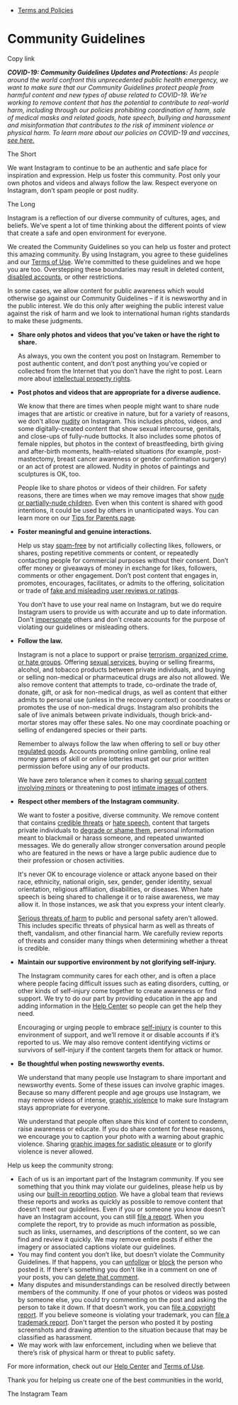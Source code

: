 *   [Terms and Policies](https://help.instagram.com/1417489251945243/?helpref=breadcrumb)

Community Guidelines
====================

Copy link

_**COVID-19: Community Guidelines Updates and Protections:** As people around the world confront this unprecedented public health emergency, we want to make sure that our Community Guidelines protect people from harmful content and new types of abuse related to COVID-19. We’re working to remove content that has the potential to contribute to real-world harm, including through our policies prohibiting coordination of harm, sale of medical masks and related goods, hate speech, bullying and harassment and misinformation that contributes to the risk of imminent violence or physical harm. To learn more about our policies on COVID-19 and vaccines, [see here.](https://help.instagram.com/697825587576762?helpref=faq_content)_

The Short

We want Instagram to continue to be an authentic and safe place for inspiration and expression. Help us foster this community. Post only your own photos and videos and always follow the law. Respect everyone on Instagram, don’t spam people or post nudity.

The Long

Instagram is a reflection of our diverse community of cultures, ages, and beliefs. We’ve spent a lot of time thinking about the different points of view that create a safe and open environment for everyone.

We created the Community Guidelines so you can help us foster and protect this amazing community. By using Instagram, you agree to these guidelines and our [Terms of Use](https://www.instagram.com/legal/terms). We’re committed to these guidelines and we hope you are too. Overstepping these boundaries may result in deleted content, [disabled accounts](https://help.instagram.com/366993040048856?helpref=faq_content), or other restrictions.

In some cases, we allow content for public awareness which would otherwise go against our Community Guidelines – if it is newsworthy and in the public interest. We do this only after weighing the public interest value against the risk of harm and we look to international human rights standards to make these judgments.

*   **Share only photos and videos that you’ve taken or have the right to share.**
    
    As always, you own the content you post on Instagram. Remember to post authentic content, and don’t post anything you’ve copied or collected from the Internet that you don’t have the right to post. Learn more about [intellectual property rights](https://help.instagram.com/126382350847838?helpref=faq_content).
    
*   **Post photos and videos that are appropriate for a diverse audience.**
    
    We know that there are times when people might want to share nude images that are artistic or creative in nature, but for a variety of reasons, we don’t allow [nudity](https://l.instagram.com/?u=https%3A%2F%2Fwww.facebook.com%2Fcommunitystandards%2Fadult_nudity_sexual_activity&e=AT0XJK_O9MN89VEHWctRjazj2dQHrP_TziM_nUKtqcQUf-Y14UGzg5NJQO7d50tNBm4ZW0Na06DxNNPrY57Ruolrq07a1pKn-a05F_ZpZ7sJJmMMMMeyU0fRO_bhkbpxe079xuvvU5i6u4UwNnsntY2zMEH84NEN0Pfe9Q) on Instagram. This includes photos, videos, and some digitally-created content that show sexual intercourse, genitals, and close-ups of fully-nude buttocks. It also includes some photos of female nipples, but photos in the context of breastfeeding, birth giving and after-birth moments, health-related situations (for example, post-mastectomy, breast cancer awareness or gender confirmation surgery) or an act of protest are allowed. Nudity in photos of paintings and sculptures is OK, too.
    
    People like to share photos or videos of their children. For safety reasons, there are times when we may remove images that show [nude or partially-nude children](https://l.instagram.com/?u=https%3A%2F%2Fwww.facebook.com%2Fcommunitystandards%2Fchild_nudity_sexual_exploitation&e=AT0XJK_O9MN89VEHWctRjazj2dQHrP_TziM_nUKtqcQUf-Y14UGzg5NJQO7d50tNBm4ZW0Na06DxNNPrY57Ruolrq07a1pKn-a05F_ZpZ7sJJmMMMMeyU0fRO_bhkbpxe079xuvvU5i6u4UwNnsntY2zMEH84NEN0Pfe9Q). Even when this content is shared with good intentions, it could be used by others in unanticipated ways. You can learn more on our [Tips for Parents page](https://help.instagram.com/154475974694511/?helpref=faq_content).
    
*   **Foster meaningful and genuine interactions.**
    
    Help us stay [spam-free](https://l.instagram.com/?u=https%3A%2F%2Fwww.facebook.com%2Fcommunitystandards%2Fspam&e=AT0XJK_O9MN89VEHWctRjazj2dQHrP_TziM_nUKtqcQUf-Y14UGzg5NJQO7d50tNBm4ZW0Na06DxNNPrY57Ruolrq07a1pKn-a05F_ZpZ7sJJmMMMMeyU0fRO_bhkbpxe079xuvvU5i6u4UwNnsntY2zMEH84NEN0Pfe9Q) by not artificially collecting likes, followers, or shares, posting repetitive comments or content, or repeatedly contacting people for commercial purposes without their consent. Don’t offer money or giveaways of money in exchange for likes, followers, comments or other engagement. Don’t post content that engages in, promotes, encourages, facilitates, or admits to the offering, solicitation or trade of [fake and misleading user reviews or ratings](https://l.instagram.com/?u=https%3A%2F%2Fwww.facebook.com%2Fcommunitystandards%2Ffraud_deception&e=AT0XJK_O9MN89VEHWctRjazj2dQHrP_TziM_nUKtqcQUf-Y14UGzg5NJQO7d50tNBm4ZW0Na06DxNNPrY57Ruolrq07a1pKn-a05F_ZpZ7sJJmMMMMeyU0fRO_bhkbpxe079xuvvU5i6u4UwNnsntY2zMEH84NEN0Pfe9Q).
    
    You don’t have to use your real name on Instagram, but we do require Instagram users to provide us with accurate and up to date information. Don't [impersonate](https://l.instagram.com/?u=https%3A%2F%2Fwww.facebook.com%2Fcommunitystandards%2Fmisrepresentation&e=AT0XJK_O9MN89VEHWctRjazj2dQHrP_TziM_nUKtqcQUf-Y14UGzg5NJQO7d50tNBm4ZW0Na06DxNNPrY57Ruolrq07a1pKn-a05F_ZpZ7sJJmMMMMeyU0fRO_bhkbpxe079xuvvU5i6u4UwNnsntY2zMEH84NEN0Pfe9Q) others and don't create accounts for the purpose of violating our guidelines or misleading others.
    
*   **Follow the law.**
    
    Instagram is not a place to support or praise [terrorism, organized crime, or hate groups](https://l.instagram.com/?u=https%3A%2F%2Fwww.facebook.com%2Fcommunitystandards%2Fdangerous_individuals_organizations&e=AT0XJK_O9MN89VEHWctRjazj2dQHrP_TziM_nUKtqcQUf-Y14UGzg5NJQO7d50tNBm4ZW0Na06DxNNPrY57Ruolrq07a1pKn-a05F_ZpZ7sJJmMMMMeyU0fRO_bhkbpxe079xuvvU5i6u4UwNnsntY2zMEH84NEN0Pfe9Q). Offering [sexual services](https://l.instagram.com/?u=https%3A%2F%2Fwww.facebook.com%2Fcommunitystandards%2Fsexual_solicitation&e=AT0XJK_O9MN89VEHWctRjazj2dQHrP_TziM_nUKtqcQUf-Y14UGzg5NJQO7d50tNBm4ZW0Na06DxNNPrY57Ruolrq07a1pKn-a05F_ZpZ7sJJmMMMMeyU0fRO_bhkbpxe079xuvvU5i6u4UwNnsntY2zMEH84NEN0Pfe9Q), buying or selling firearms, alcohol, and tobacco products between private individuals, and buying or selling non-medical or pharmaceutical drugs are also not allowed. We also remove content that attempts to trade, co-ordinate the trade of, donate, gift, or ask for non-medical drugs, as well as content that either admits to personal use (unless in the recovery context) or coordinates or promotes the use of non-medical drugs. Instagram also prohibits the sale of live animals between private individuals, though brick-and-mortar stores may offer these sales. No one may coordinate poaching or selling of endangered species or their parts.
    
    Remember to always follow the law when offering to sell or buy other [regulated goods](https://l.instagram.com/?u=https%3A%2F%2Fwww.facebook.com%2Fcommunitystandards%2Fregulated_goods&e=AT0XJK_O9MN89VEHWctRjazj2dQHrP_TziM_nUKtqcQUf-Y14UGzg5NJQO7d50tNBm4ZW0Na06DxNNPrY57Ruolrq07a1pKn-a05F_ZpZ7sJJmMMMMeyU0fRO_bhkbpxe079xuvvU5i6u4UwNnsntY2zMEH84NEN0Pfe9Q). Accounts promoting online gambling, online real money games of skill or online lotteries must get our prior written permission before using any of our products.
    
    We have zero tolerance when it comes to sharing [sexual content involving minors](https://l.instagram.com/?u=https%3A%2F%2Fwww.facebook.com%2Fcommunitystandards%2Fchild_nudity_sexual_exploitation&e=AT0XJK_O9MN89VEHWctRjazj2dQHrP_TziM_nUKtqcQUf-Y14UGzg5NJQO7d50tNBm4ZW0Na06DxNNPrY57Ruolrq07a1pKn-a05F_ZpZ7sJJmMMMMeyU0fRO_bhkbpxe079xuvvU5i6u4UwNnsntY2zMEH84NEN0Pfe9Q) or threatening to post [intimate images](https://l.instagram.com/?u=https%3A%2F%2Fwww.facebook.com%2Fcommunitystandards%2Fsexual_exploitation_adults&e=AT0XJK_O9MN89VEHWctRjazj2dQHrP_TziM_nUKtqcQUf-Y14UGzg5NJQO7d50tNBm4ZW0Na06DxNNPrY57Ruolrq07a1pKn-a05F_ZpZ7sJJmMMMMeyU0fRO_bhkbpxe079xuvvU5i6u4UwNnsntY2zMEH84NEN0Pfe9Q) of others.
    
*   **Respect other members of the Instagram community.**
    
    We want to foster a positive, diverse community. We remove content that contains [credible threats](https://l.instagram.com/?u=https%3A%2F%2Fwww.facebook.com%2Fcommunitystandards%2Fcredible_violence&e=AT0XJK_O9MN89VEHWctRjazj2dQHrP_TziM_nUKtqcQUf-Y14UGzg5NJQO7d50tNBm4ZW0Na06DxNNPrY57Ruolrq07a1pKn-a05F_ZpZ7sJJmMMMMeyU0fRO_bhkbpxe079xuvvU5i6u4UwNnsntY2zMEH84NEN0Pfe9Q) or [hate speech](https://l.instagram.com/?u=https%3A%2F%2Fwww.facebook.com%2Fcommunitystandards%2Fhate_speech&e=AT0XJK_O9MN89VEHWctRjazj2dQHrP_TziM_nUKtqcQUf-Y14UGzg5NJQO7d50tNBm4ZW0Na06DxNNPrY57Ruolrq07a1pKn-a05F_ZpZ7sJJmMMMMeyU0fRO_bhkbpxe079xuvvU5i6u4UwNnsntY2zMEH84NEN0Pfe9Q), content that targets private individuals to [degrade or shame them](https://l.instagram.com/?u=https%3A%2F%2Fwww.facebook.com%2Fcommunitystandards%2Fbullying&e=AT0XJK_O9MN89VEHWctRjazj2dQHrP_TziM_nUKtqcQUf-Y14UGzg5NJQO7d50tNBm4ZW0Na06DxNNPrY57Ruolrq07a1pKn-a05F_ZpZ7sJJmMMMMeyU0fRO_bhkbpxe079xuvvU5i6u4UwNnsntY2zMEH84NEN0Pfe9Q), personal information meant to blackmail or harass someone, and repeated unwanted messages. We do generally allow stronger conversation around people who are featured in the news or have a large public audience due to their profession or chosen activities.
    
    It's never OK to encourage violence or attack anyone based on their race, ethnicity, national origin, sex, gender, gender identity, sexual orientation, religious affiliation, disabilities, or diseases. When hate speech is being shared to challenge it or to raise awareness, we may allow it. In those instances, we ask that you express your intent clearly.
    
    [Serious threats of harm](https://l.instagram.com/?u=https%3A%2F%2Fwww.facebook.com%2Fcommunitystandards%2Fcredible_violence&e=AT0XJK_O9MN89VEHWctRjazj2dQHrP_TziM_nUKtqcQUf-Y14UGzg5NJQO7d50tNBm4ZW0Na06DxNNPrY57Ruolrq07a1pKn-a05F_ZpZ7sJJmMMMMeyU0fRO_bhkbpxe079xuvvU5i6u4UwNnsntY2zMEH84NEN0Pfe9Q) to public and personal safety aren't allowed. This includes specific threats of physical harm as well as threats of theft, vandalism, and other financial harm. We carefully review reports of threats and consider many things when determining whether a threat is credible.
    
*   **Maintain our supportive environment by not glorifying self-injury.**
    
    The Instagram community cares for each other, and is often a place where people facing difficult issues such as eating disorders, cutting, or other kinds of self-injury come together to create awareness or find support. We try to do our part by providing education in the app and adding information in the [Help Center](https://help.instagram.com/) so people can get the help they need.
    
    Encouraging or urging people to embrace [self-injury](https://l.instagram.com/?u=https%3A%2F%2Fwww.facebook.com%2Fcommunitystandards%2Fsuicide_self_injury_violence&e=AT0XJK_O9MN89VEHWctRjazj2dQHrP_TziM_nUKtqcQUf-Y14UGzg5NJQO7d50tNBm4ZW0Na06DxNNPrY57Ruolrq07a1pKn-a05F_ZpZ7sJJmMMMMeyU0fRO_bhkbpxe079xuvvU5i6u4UwNnsntY2zMEH84NEN0Pfe9Q) is counter to this environment of support, and we’ll remove it or disable accounts if it’s reported to us. We may also remove content identifying victims or survivors of self-injury if the content targets them for attack or humor.
    
*   **Be thoughtful when posting newsworthy events.**
    
    We understand that many people use Instagram to share important and newsworthy events. Some of these issues can involve graphic images. Because so many different people and age groups use Instagram, we may remove videos of intense, [graphic violence](https://l.instagram.com/?u=https%3A%2F%2Fwww.facebook.com%2Fcommunitystandards%2Fgraphic_violence&e=AT0XJK_O9MN89VEHWctRjazj2dQHrP_TziM_nUKtqcQUf-Y14UGzg5NJQO7d50tNBm4ZW0Na06DxNNPrY57Ruolrq07a1pKn-a05F_ZpZ7sJJmMMMMeyU0fRO_bhkbpxe079xuvvU5i6u4UwNnsntY2zMEH84NEN0Pfe9Q) to make sure Instagram stays appropriate for everyone.
    
    We understand that people often share this kind of content to condemn, raise awareness or educate. If you do share content for these reasons, we encourage you to caption your photo with a warning about graphic violence. Sharing [graphic images for sadistic pleasure](https://l.instagram.com/?u=https%3A%2F%2Fwww.facebook.com%2Fcommunitystandards%2Fcruel_insensitive&e=AT0XJK_O9MN89VEHWctRjazj2dQHrP_TziM_nUKtqcQUf-Y14UGzg5NJQO7d50tNBm4ZW0Na06DxNNPrY57Ruolrq07a1pKn-a05F_ZpZ7sJJmMMMMeyU0fRO_bhkbpxe079xuvvU5i6u4UwNnsntY2zMEH84NEN0Pfe9Q) or to glorify violence is never allowed.
    

Help us keep the community strong:

*   Each of us is an important part of the Instagram community. If you see something that you think may violate our guidelines, please help us by using our [built-in reporting option](https://help.instagram.com/165828726894770?helpref=faq_content). We have a global team that reviews these reports and works as quickly as possible to remove content that doesn’t meet our guidelines. Even if you or someone you know doesn’t have an Instagram account, you can still [file a report](https://help.instagram.com/contact/383679321740945). When you complete the report, try to provide as much information as possible, such as links, usernames, and descriptions of the content, so we can find and review it quickly. We may remove entire posts if either the imagery or associated captions violate our guidelines.
*   You may find content you don’t like, but doesn’t violate the Community Guidelines. If that happens, you can [unfollow](https://help.instagram.com/286340048138725?helpref=faq_content) or [block](https://help.instagram.com/426700567389543/?helpref=faq_content) the person who posted it. If there's something you don't like in a comment on one of your posts, you can [delete that comment](https://help.instagram.com/289098941190483?helpref=faq_content).
*   Many disputes and misunderstandings can be resolved directly between members of the community. If one of your photos or videos was posted by someone else, you could try commenting on the post and asking the person to take it down. If that doesn’t work, you can [file a copyright report](https://help.instagram.com/126382350847838?helpref=faq_content). If you believe someone is violating your trademark, you can [file a trademark report](https://help.instagram.com/222826637847963?helpref=faq_content). Don't target the person who posted it by posting screenshots and drawing attention to the situation because that may be classified as harassment.
*   We may work with law enforcement, including when we believe that there’s risk of physical harm or threat to public safety.

For more information, check out our [Help Center](https://help.instagram.com/) and [Terms of Use](https://l.instagram.com/?u=http%3A%2F%2Finstagram.com%2Flegal%2Fterms%2F%23&e=AT0XJK_O9MN89VEHWctRjazj2dQHrP_TziM_nUKtqcQUf-Y14UGzg5NJQO7d50tNBm4ZW0Na06DxNNPrY57Ruolrq07a1pKn-a05F_ZpZ7sJJmMMMMeyU0fRO_bhkbpxe079xuvvU5i6u4UwNnsntY2zMEH84NEN0Pfe9Q).

Thank you for helping us create one of the best communities in the world,

The Instagram Team